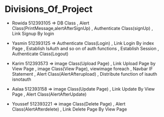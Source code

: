 # Divisions_Of_Project
- Rowida  512393105 => DB Class , Alert Class(PrintMessage,alertAfterSignUp) , Authenticate Class(signUp) , Link Signup By login

- Yasmin 512393125 =>  Authenticate Class(Login) , Link Login By index Page , Establish IsAuth and so on of auth functions , Establish Session , Authenticate Class(Logout)

- Karim 512393573 =>  image Class(Upload Page) , Link Upload Page by View Page , image Class(View Page), viewimage foreach , Navbar IF Statement , Alert Class(AlertAfterupload) , Distribute function of isauth isnotauth

- Aalaa 512393158 => image Class(Update Page) , Link Update By View Page , Alert Class(AlertAfterUpdate)

- Youssef 512393221 => image Class(Delete Page) , Alert Class(AlertAfterdelete) , Link Delete Page By View Page